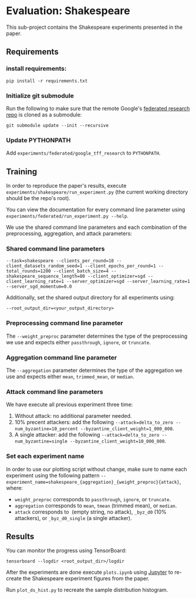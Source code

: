 # Evaluation: Shakespeare

This sub-project contains the Shakespeare experiments presented in the paper. 

## Requirements

### install requirements:

```setup
pip install -r requirements.txt
```

### Initialize git submodule

Run the following to make sure that the remote Google's [federated research repo](https://github.com/google-research/federated) is cloned as a submodule:

```setup
git submodule update --init --recursive
```

### Update PYTHONPATH

Add `experiments/federated/google_tff_research` to `PYTHONPATH`.

## Training

In order to reproduce the paper's results, execute `experiments/shakespeare/run_experiment.py` (the current working directory should be the repo's root).

You can view the documentation for every command line parameter using `experiments/federated/run_experiment.py --help`.

We use the shared command line parameters and each combination of the preprocessing, aggregation, and attack parameters:

### Shared command line parameters 

```shell
--task=shakespeare --clients_per_round=10 --client_datasets_random_seed=1 --client_epochs_per_round=1 --total_rounds=1200 --client_batch_size=4 --shakespeare_sequence_length=80 --client_optimizer=sgd --client_learning_rate=1 --server_optimizer=sgd --server_learning_rate=1 --server_sgd_momentum=0.0
```

Additionally, set the shared output directory for all experiments using:
```shell
--root_output_dir=<your_output_directory>
```

### Preprocessing command line parameter

The `--weight_preproc` parameter determines the type of the preprocessing we use and expects either `passthrough`, `ignore`, or `truncate`.

### Aggregation command line parameter

The `--aggregation` parameter determines the type of the aggregation we use and expects either `mean`, `trimmed_mean`, or `median`.

### Attack command line parameters

We have execute all previous experiment three time:
1. Without attack: no additional parameter needed.
2. 10% precent attackers: add the following `--attack=delta_to_zero --num_byzantine=10_percent --byzantine_client_weight=1_000_000`.
3. A single attacker: add the following `--attack=delta_to_zero --num_byzantine=single --byzantine_client_weight=10_000_000`. 

### Set each experiment name

In order to use our plotting script without change, make sure to name each experiment using the following pattern `--experiment_name=shakespeare_{aggregation}_{weight_preproc}{attack}`, where:
* `weight_preproc` corresponds to `passthrough`, `ignore`, or `truncate`.
* `aggregation` corresponds to `mean`, `tmean` (trimmed mean), or `median`.
* `attack` corresponds to `​` (empty string, no attack), `_byz_d0` (10% attackers), or `_byz_d0_single` (a single attacker).

## Results

You can monitor the progress using TensorBoard:

```setup
tensorboard --logdir <root_output_dir>/logdir
```

After the experiments are done execute `plots.ipynb` using [Jupyter](https://jupyter.org/) to re-create the Shakespeare experiment figures from the paper. 

Run `plot_ds_hist.py` to recreate the sample distribution histogram.